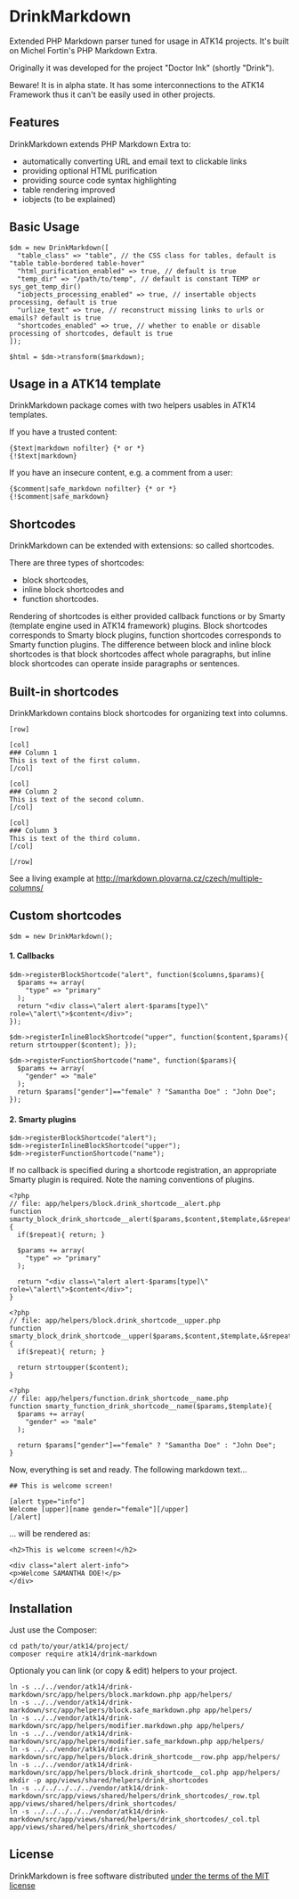 DrinkMarkdown
=============

Extended PHP Markdown parser tuned for usage in ATK14 projects. It's built on Michel Fortin's PHP Markdown Extra.

Originally it was developed for the project "Doctor Ink" (shortly "Drink").

Beware! It is in alpha state. It has some interconnections to the ATK14 Framework thus it can't be easily used in other projects.

Features
--------

DrinkMarkdown extends PHP Markdown Extra to:

- automatically converting URL and email text to clickable links
- providing optional HTML purification
- providing source code syntax highlighting
- table rendering improved
- iobjects (to be explained)

Basic Usage
-----------

    $dm = new DrinkMarkdown([
      "table_class" => "table", // the CSS class for tables, default is "table table-bordered table-hover"
      "html_purification_enabled" => true, // default is true
      "temp_dir" => "/path/to/temp", // default is constant TEMP or sys_get_temp_dir()
      "iobjects_processing_enabled" => true, // insertable objects processing, default is true
      "urlize_text" => true, // reconstruct missing links to urls or emails? default is true
      "shortcodes_enabled" => true, // whether to enable or disable processing of shortcodes, default is true
    ]);

    $html = $dm->transform($markdown);

Usage in a ATK14 template
-------------------------

DrinkMarkdown package comes with two helpers usables in ATK14 templates.

If you have a trusted content:

    {$text|markdown nofilter} {* or *}
    {!$text|markdown}

If you have an insecure content, e.g. a comment from a user:

    {$comment|safe_markdown nofilter} {* or *}
    {!$comment|safe_markdown}

Shortcodes
----------

DrinkMarkdown can be extended with extensions: so called shortcodes.

There are three types of shortcodes:

- block shortcodes,
- inline block shortcodes and
- function shortcodes.

Rendering of shortcodes is either provided callback functions or by Smarty (template engine used in ATK14 framework) plugins.
Block shortcodes corresponds to Smarty block plugins, function shortcodes corresponds to Smarty function plugins.
The difference between block and inline block shortcodes is that block shortcodes affect whole paragraphs, 
but inline block shortcodes can operate inside paragraphs or sentences.

Built-in shortcodes
-------------------

DrinkMarkdown contains block shortcodes for organizing text into columns.

    [row]

    [col]
    ### Column 1
    This is text of the first column.
    [/col]

    [col]
    ### Column 2
    This is text of the second column.
    [/col]

    [col]
    ### Column 3
    This is text of the third column.
    [/col]

    [/row]

See a living example at http://markdown.plovarna.cz/czech/multiple-columns/


Custom shortcodes
-----------------

    $dm = new DrinkMarkdown();

#### 1. Callbacks

    $dm->registerBlockShortcode("alert", function($columns,$params){
      $params += array(
        "type" => "primary"
      );
      return "<div class=\"alert alert-$params[type]\" role=\"alert\">$content</div>";
    });

    $dm->registerInlineBlockShortcode("upper", function($content,$params){ return strtoupper($content); });

    $dm->registerFunctionShortcode("name", function($params){
      $params += array(
        "gender" => "male"
      );
      return $params["gender"]=="female" ? "Samantha Doe" : "John Doe";
    });

#### 2. Smarty plugins

    $dm->registerBlockShortcode("alert");
    $dm->registerInlineBlockShortcode("upper");
    $dm->registerFunctionShortcode("name");

If no callback is specified during a shortcode registration, an appropriate Smarty plugin is required.
Note the naming conventions of plugins.

    <?php
    // file: app/helpers/block.drink_shortcode__alert.php
    function smarty_block_drink_shortcode__alert($params,$content,$template,&$repeat){
      if($repeat){ return; }

      $params += array(
        "type" => "primary"
      );

      return "<div class=\"alert alert-$params[type]\" role=\"alert\">$content</div>";
    }

    <?php
    // file: app/helpers/block.drink_shortcode__upper.php
    function smarty_block_drink_shortcode__upper($params,$content,$template,&$repeat){
      if($repeat){ return; }

      return strtoupper($content);
    }

    <?php
    // file: app/helpers/function.drink_shortcode__name.php
    function smarty_function_drink_shortcode__name($params,$template){
      $params += array(
        "gender" => "male"
      );

      return $params["gender"]=="female" ? "Samantha Doe" : "John Doe";
    }

Now, everything is set and ready. The following markdown text...

    ## This is welcome screen!

    [alert type="info"]
    Welcome [upper][name gender="female"][/upper]
    [/alert]

... will be rendered as:

    <h2>This is welcome screen!</h2>

    <div class="alert alert-info">
    <p>Welcome SAMANTHA DOE!</p>
    </div>

Installation
------------

Just use the Composer:

    cd path/to/your/atk14/project/
    composer require atk14/drink-markdown

Optionaly you can link (or copy & edit) helpers to your project.

    ln -s ../../vendor/atk14/drink-markdown/src/app/helpers/block.markdown.php app/helpers/
    ln -s ../../vendor/atk14/drink-markdown/src/app/helpers/block.safe_markdown.php app/helpers/
    ln -s ../../vendor/atk14/drink-markdown/src/app/helpers/modifier.markdown.php app/helpers/
    ln -s ../../vendor/atk14/drink-markdown/src/app/helpers/modifier.safe_markdown.php app/helpers/
    ln -s ../../vendor/atk14/drink-markdown/src/app/helpers/block.drink_shortcode__row.php app/helpers/
    ln -s ../../vendor/atk14/drink-markdown/src/app/helpers/block.drink_shortcode__col.php app/helpers/
    mkdir -p app/views/shared/helpers/drink_shortcodes
    ln -s ../../../../../vendor/atk14/drink-markdown/src/app/views/shared/helpers/drink_shortcodes/_row.tpl app/views/shared/helpers/drink_shortcodes/
    ln -s ../../../../../vendor/atk14/drink-markdown/src/app/views/shared/helpers/drink_shortcodes/_col.tpl app/views/shared/helpers/drink_shortcodes/

License
-------

DrinkMarkdown is free software distributed [under the terms of the MIT license](http://www.opensource.org/licenses/mit-license)

[//]: # ( vim: set ts=2 et: )
